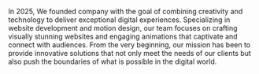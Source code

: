 In 2025, We founded company with the goal of combining creativity and technology to deliver exceptional digital experiences.
Specializing in website development and motion design, our team focuses on crafting visually stunning websites and engaging animations that captivate and connect with audiences.
From the very beginning, our mission has been to provide innovative solutions that not only meet the needs of our clients but also push the boundaries of what is possible in the digital world.
